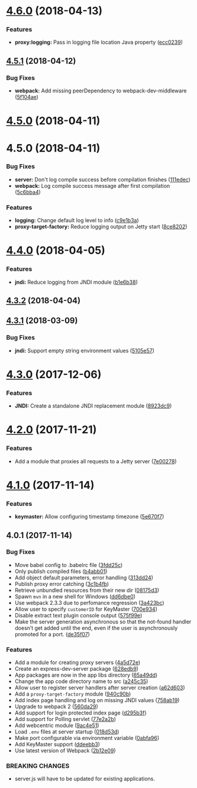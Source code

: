 <a name="4.6.0"></a>
# [4.6.0](https://github.com/caplin/caplin-dev-tools/compare/express-dev-server@4.5.1...express-dev-server@4.6.0) (2018-04-13)


### Features

* **proxy:logging:** Pass in logging file location Java property ([ecc0239](https://github.com/caplin/caplin-dev-tools/commit/ecc0239))



<a name="4.5.1"></a>
## [4.5.1](https://github.com/caplin/caplin-dev-tools/compare/express-dev-server@4.5.0...express-dev-server@4.5.1) (2018-04-12)


### Bug Fixes

* **webpack:** Add missing peerDependency to webpack-dev-middleware ([5f104ae](https://github.com/caplin/caplin-dev-tools/commit/5f104ae))



<a name="4.5.0"></a>
# [4.5.0](https://github.com/caplin/caplin-dev-tools/compare/express-dev-server@4.4.0...express-dev-server@4.5.0) (2018-04-11)



<a name="4.5.0"></a>
# 4.5.0 (2018-04-11)


### Bug Fixes

* **server:** Don't log compile success before compilation finishes ([111edec](https://github.com/caplin/caplin-dev-tools/commit/111edec))
* **webpack:** Log compile success message after first compilation ([5c6bba4](https://github.com/caplin/caplin-dev-tools/commit/5c6bba4))


### Features

* **logging:** Change default log level to info ([c9e1b3a](https://github.com/caplin/caplin-dev-tools/commit/c9e1b3a))
* **proxy-target-factory:** Reduce logging output on Jetty start ([8ce8202](https://github.com/caplin/caplin-dev-tools/commit/8ce8202))



<a name="4.4.0"></a>
# [4.4.0](https://github.com/caplin/caplin-dev-tools/compare/express-dev-server@4.3.2...express-dev-server@4.4.0) (2018-04-05)


### Features

* **jndi:** Reduce logging from JNDI module ([b1e6b38](https://github.com/caplin/caplin-dev-tools/commit/b1e6b38))



<a name="4.3.2"></a>
## [4.3.2](https://github.com/caplin/caplin-dev-tools/compare/express-dev-server@4.3.1...express-dev-server@4.3.2) (2018-04-04)



<a name="4.3.1"></a>
## [4.3.1](https://github.com/caplin/caplin-dev-tools/compare/express-dev-server@4.3.0...express-dev-server@4.3.1) (2018-03-09)


### Bug Fixes

* **jndi:** Support empty string environment values ([5105e57](https://github.com/caplin/caplin-dev-tools/commit/5105e57))



<a name="4.3.0"></a>
# [4.3.0](https://github.com/caplin/caplin-dev-tools/compare/express-dev-server@4.2.0...express-dev-server@4.3.0) (2017-12-06)


### Features

* **JNDI:** Create a standalone JNDI replacement module ([8923dc9](https://github.com/caplin/caplin-dev-tools/commit/8923dc9))



<a name="4.2.0"></a>
# [4.2.0](https://github.com/caplin/caplin-dev-tools/compare/express-dev-server@4.1.0...express-dev-server@4.2.0) (2017-11-21)


### Features

* Add a module that proxies all requests to a Jetty server ([7e00278](https://github.com/caplin/caplin-dev-tools/commit/7e00278))



<a name="4.1.0"></a>
# [4.1.0](https://github.com/caplin/caplin-dev-tools/compare/express-dev-server@4.0.1...express-dev-server@4.1.0) (2017-11-14)


### Features

* **keymaster:** Allow configuring timestamp timezone ([5e670f7](https://github.com/caplin/caplin-dev-tools/commit/5e670f7))



<a name="4.0.1"></a>
## 4.0.1 (2017-11-14)


### Bug Fixes

* Move babel config to .babelrc file ([3fdd25c](https://github.com/caplin/caplin-dev-tools/commit/3fdd25c))
* Only publish compiled files ([b4abb01](https://github.com/caplin/caplin-dev-tools/commit/b4abb01))
* Add object default parameters, error handling ([313dd24](https://github.com/caplin/caplin-dev-tools/commit/313dd24))
* Publish proxy error catching ([3c1b4fb](https://github.com/caplin/caplin-dev-tools/commit/3c1b4fb))
* Retrieve unbundled resources from their new dir ([08175d3](https://github.com/caplin/caplin-dev-tools/commit/08175d3))
* Spawn `mvn` in a new shell for Windows ([dd6dbe0](https://github.com/caplin/caplin-dev-tools/commit/dd6dbe0))
* Use webpack 2.3.3 due to perfomance regression ([3a423bc](https://github.com/caplin/caplin-dev-tools/commit/3a423bc))
* Allow user to specify `customerID` for KeyMaster ([700e934](https://github.com/caplin/caplin-dev-tools/commit/700e934))
* Disable extract text plugin console output ([575f99e](https://github.com/caplin/caplin-dev-tools/commit/575f99e))
* Make the server generation asynchronous so that the not-found handler doesn’t get added until the end, even if the user is asynchronously promoted for a port. ([de35f07](https://github.com/caplin/caplin-dev-tools/commit/de35f07))


### Features

* Add a module for creating proxy servers ([4a5d72e](https://github.com/caplin/caplin-dev-tools/commit/4a5d72e))
* Create an express-dev-server package ([628edb9](https://github.com/caplin/caplin-dev-tools/commit/628edb9))
* App packages are now in the app libs directory ([65a49dd](https://github.com/caplin/caplin-dev-tools/commit/65a49dd))
* Change the app code directory name to src ([a245c35](https://github.com/caplin/caplin-dev-tools/commit/a245c35))
* Allow user to register server handlers after server creation ([a62d603](https://github.com/caplin/caplin-dev-tools/commit/a62d603))
* Add a `proxy-target-factory` module ([940c90b](https://github.com/caplin/caplin-dev-tools/commit/940c90b))
* Add index page handling and log on missing JNDI values ([758ab19](https://github.com/caplin/caplin-dev-tools/commit/758ab19))
* Upgrade to webpack 2 ([560da29](https://github.com/caplin/caplin-dev-tools/commit/560da29))
* Add support for login protected index page ([d295b3f](https://github.com/caplin/caplin-dev-tools/commit/d295b3f))
* Add support for Polling servlet ([77e2a2b](https://github.com/caplin/caplin-dev-tools/commit/77e2a2b))
* Add webcentric module ([9ac4e51](https://github.com/caplin/caplin-dev-tools/commit/9ac4e51))
* Load `.env` files at server startup ([018d53d](https://github.com/caplin/caplin-dev-tools/commit/018d53d))
* Make port configurable via environment variable ([0abfa96](https://github.com/caplin/caplin-dev-tools/commit/0abfa96))
* Add KeyMaster support ([ddeebb3](https://github.com/caplin/caplin-dev-tools/commit/ddeebb3))
* Use latest version of Webpack ([2b12e09](https://github.com/caplin/caplin-dev-tools/commit/2b12e09))


### BREAKING CHANGES

* server.js will have to be updated for existing applications.



